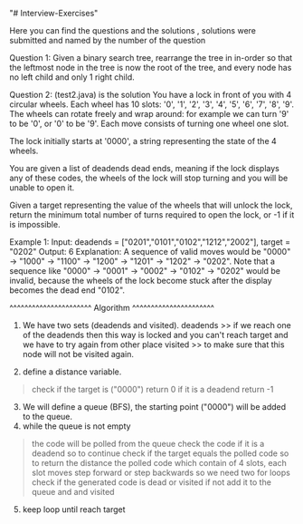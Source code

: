"# Interview-Exercises" 

Here you can find the questions and the solutions , solutions were submitted and named by the number of the question 

Question 1:
Given a binary search tree, rearrange the tree in in-order so that the leftmost node in the tree is now the root of the tree, and every node has no left child and only 1 right child.

Question 2:
(test2.java) is the solution
You have a lock in front of you with 4 circular wheels. Each wheel has 10 slots: '0', '1', '2', '3', '4', '5', '6', '7', '8', '9'. The wheels can rotate freely and wrap around: for example we can turn '9' to be '0', or '0' to be '9'. Each move consists of turning one wheel one slot.

The lock initially starts at '0000', a string representing the state of the 4 wheels.

You are given a list of deadends dead ends, meaning if the lock displays any of these codes, the wheels of the lock will stop turning and you will be unable to open it.

Given a target representing the value of the wheels that will unlock the lock, return the minimum total number of turns required to open the lock, or -1 if it is impossible.

Example 1:
Input: deadends = ["0201","0101","0102","1212","2002"], target = "0202"
Output: 6
Explanation:
A sequence of valid moves would be "0000" -> "1000" -> "1100" -> "1200" -> "1201" -> "1202" -> "0202".
Note that a sequence like "0000" -> "0001" -> "0002" -> "0102" -> "0202" would be invalid,
because the wheels of the lock become stuck after the display becomes the dead end "0102".

^^^^^^^^^^^^^^^^^^^^^^     Algorithm    ^^^^^^^^^^^^^^^^^^^^^^

1) We have two sets (deadends and visited).
deadends >> if we reach one of the deadends then this way is locked and you can't reach target and we have to try again from other place
visited >> to make sure that this node will not be visited again.

2) define a distance variable.
  > check if the target is ("0000") return 0
  > if it is a deadend return -1 
3) We will define a queue (BFS), the starting point ("0000") will be added to the queue.
4) while the queue is not empty 
  > the code will be polled from the queue
  > check the code if it is a deadend so to continue
  > check if the target equals the polled code so to return the distance
  > the polled code which contain of 4 slots, each slot moves step forward or step backwards so we need two for loops
  > check if the generated code is dead or visited if not add it to the queue and and visited 
  
 5) keep loop until reach target
  

 
